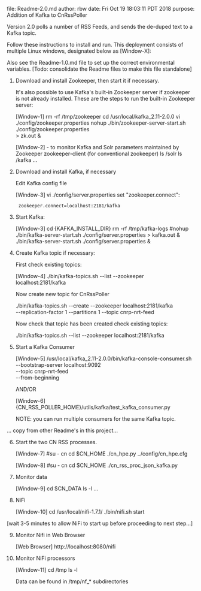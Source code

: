 file:    Readme-2.0.md
author:  rbw
date:    Fri Oct 19 18:03:11 PDT 2018
purpose: Addition of Kafka to CnRssPoller

Version 2.0 polls a number of RSS Feeds, and sends the de-duped text to
a Kafka topic.

Follow these instructions to install and run.  This deployment consists
of multiple Linux windows, designated below as [Window-X]:

Also see the Readme-1.0.md file to set up the correct environmental
variables. [Todo: consolidate the Readme files to make this file
standalone]

1. Download and install Zookeeper, then start it if necessary.

   It's also possible to use Kafka's built-in Zookeeper server if
   zookeeper is not already installed.  These are the steps to run
   the built-in Zookeeper server:

    [Window-1]
      rm -rf /tmp/zookeeper
      cd /usr/local/kafka_2.11-2.0.0
      vi ./config/zookeeper.properties
      nohup ./bin/zookeeper-server-start.sh ./config/zookeeper.properties \
        > zk.out &

    [Window-2] - to monitor Kafka and Solr parameters maintained by Zookeeper
      zookeeper-client (for conventional zookeeper)
        ls /solr
        ls /kafka
        ...

2. Download and install Kafka, if necessary

   Edit Kafka config file

    [Window-3]
    vi ./config/server.properties
    set "zookeeper.connect":

        zookeeper.connect=localhost:2181/kafka

3. Start Kafka:

    [Window-3]
    cd {KAFKA_INSTALL_DIR}
    rm -rf /tmp/kafka-logs
    #nohup ./bin/kafka-server-start.sh ./config/server.properties > kafka.out &
    ./bin/kafka-server-start.sh ./config/server.properties &

4. Create Kafka topic if necessary:

   First check existing topics:

    [Window-4]
     ./bin/kafka-topics.sh --list --zookeeper localhost:2181/kafka

   Now create new topic for CnRssPoller

     ./bin/kafka-topics.sh --create --zookeeper localhost:2181/kafka \
       --replication-factor 1 --partitions 1 --topic cnrp-nrt-feed

   Now check that topic has been created check existing topics:

     ./bin/kafka-topics.sh --list --zookeeper localhost:2181/kafka

5. Start a Kafka Consumer

    [Window-5]
    /usr/local/kafka_2.11-2.0.0/bin/kafka-console-consumer.sh \
      --bootstrap-server localhost:9092                          \
      --topic cnrp-nrt-feed                                      \
      --from-beginning

      AND/OR

    [Window-6]
    {CN_RSS_POLLER_HOME}/utils/kafka/test_kafka_consumer.py

    NOTE: you can run multiple consumers for the same Kafka topic.

...  copy from other Readme's in this project...

6. Start the two CN RSS processes.  

    [Window-7] 
      #su - cn
      cd $CN_HOME
      ./cn_hpe.py ../config/cn_hpe.cfg

    [Window-8] 
      #su - cn
      cd $CN_HOME
      ./cn_rss_proc_json_kafka.py

7. Monitor data

    [Window-9] 
      cd $CN_DATA
      ls -l ...

8. NiFi

    [Window-10] 
      cd /usr/local/nifi-1.7.1/
      ./bin/nifi.sh start

[wait 3-5 minutes to allow NiFi to start up before proceeding to next step...]

9. Monitor Nifi in Web Browser

    [Web Browser]
    http://localhost:8080/nifi

10. Monitor NiFi processors

    [Window-11] 
      cd /tmp
      ls -l

    Data can be found in /tmp/nf_* subdirectories

  
     



